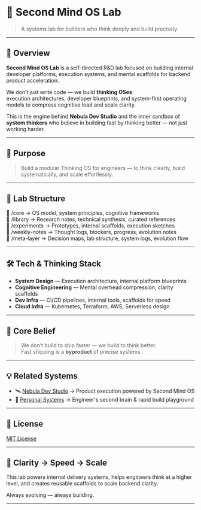 # 🧠 Second Mind OS Lab

> A systems lab for builders who think deeply and build precisely.

---

## 🧬 Overview

**Second Mind OS Lab** is a self-directed R&D lab focused on building internal developer platforms, execution systems, and mental scaffolds for backend product acceleration.

We don’t just write code — we build **thinking OSes**:  
execution architectures, developer blueprints, and system-first operating models to compress cognitive load and scale clarity.

This is the engine behind **Nebula Dev Studio** and the inner sandbox of **system thinkers** who believe in building fast by thinking better — not just working harder.

---

## 🔭 Purpose

> Build a modular Thinking OS for engineers — to think clearly, build systematically, and scale effortlessly.

---

## 🧩 Lab Structure   

📁 /core → OS model, system principles, cognitive frameworks   
📁 /library → Research notes, technical synthesis, curated references   
📁 /experiments → Prototypes, internal scaffolds, execution sketches   
📁 /weekly-notes → Thought logs, blockers, progress, evolution notes   
📁 /meta-layer → Decision maps, lab structure, system logs, evolution flow   


---

## 🛠️ Tech & Thinking Stack

- **System Design** — Execution architecture, internal platform blueprints  
- **Cognitive Engineering** — Mental overhead compression, clarity scaffolds  
- **Dev Infra** — CI/CD pipelines, internal tools, scaffolds for speed  
- **Cloud Infra** — Kubernetes, Terraform, AWS, Serverless design

---

## 🧠 Core Belief

> We don’t build to ship faster — we build to think better.  
> Fast shipping is a **byproduct** of precise systems.

---

## 💡 Related Systems

- 🛰️ [Nebula Dev Studio](https://github.com/nebula-dev-studio) → Product execution powered by Second Mind OS  
- 🧪 [Personal Systems](https://github.com/ltndat) → Engineer's second brain & rapid build playground  

---

## 📄 License

[MIT License](./LICENSE)

---

## 🚀 Clarity → Speed → Scale

This lab powers internal delivery systems, helps engineers think at a higher level, and creates reusable scaffolds to scale backend clarity.

Always evolving — always building.

---
